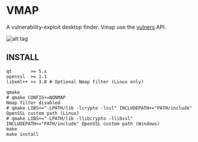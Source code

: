 # VMAP

A vulnerability-exploit desktop finder. Vmap use the [vulners](https://vulners.com/api/v3/) API.

![alt tag](https://image.ibb.co/nK2ppv/vmap.png)

## INSTALL

```shell
qt       >= 5.x
openssl  >= 1.1
libxml++ >= 3.0 # Optional Nmap filter (Linux only)
```

```shell
qmake
# qmake CONFIG+=NONMAP                                                      Nmap filter disabled
# qmake LIBS+="-LPATH/lib -lcrypto -lssl" INCLUDEPATH+="PATH/include"       OpenSSL custom path (Linux)
# qmake LIBS+="-LPATH/lib -llibcrypto -llibssl" INCLUDEPATH+="PATH/include" OpenSSL custom path (Windows)
make
make install
```


